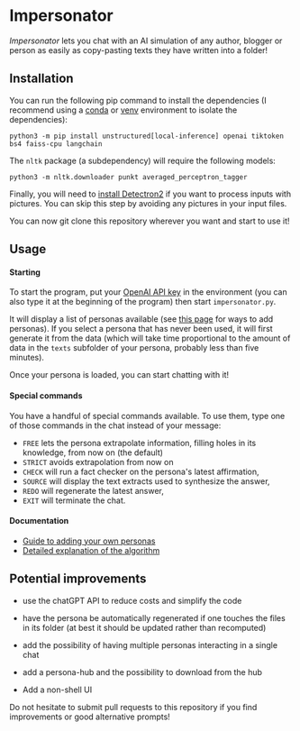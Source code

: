 # Impersonator

*Impersonator* lets you chat with an AI simulation of any author, blogger or person as easily as copy-pasting texts they have written into a folder!

## Installation

You can run the following pip command to install the dependencies (I recommend using a [conda](https://conda.io/projects/conda/en/latest/user-guide/tasks/manage-environments.html#managing-environments) or [venv](https://packaging.python.org/en/latest/tutorials/installing-packages/#creating-and-using-virtual-environments) environment to isolate the dependencies):

```shell
python3 -m pip install unstructured[local-inference] openai tiktoken bs4 faiss-cpu langchain
```

The `nltk` package (a subdependency) will require the following models:

```shell
python3 -m nltk.downloader punkt averaged_perceptron_tagger
```

Finally, you will need to [install Detectron2](https://detectron2.readthedocs.io/en/latest/tutorials/install.html) if you want to process inputs with pictures. You can skip this step by avoiding any pictures in your input files.

You can now git clone this repository wherever you want and start to use it!

## Usage

#### Starting

To start the program, put your [OpenAI API key](https://platform.openai.com/account/api-keys) in the environment (you can also type it at the beginning of the program) then start `impersonator.py`.

It will display a list of personas available (see [this page](docs/adding%20a%20persona.md) for ways to add personas).
If you select a persona that has never been used, it will first generate it from the data (which will take time proportional to the amount of data in the `texts` subfolder of your persona, probably less than five minutes).

Once your persona is loaded, you can start chatting with it!

#### Special commands

You have a handful of special commands available.
To use them, type one of those commands in the chat instead of your message:

* `FREE` lets the persona extrapolate information, filling holes in its knowledge, from now on (the default)
* `STRICT` avoids extrapolation from now on
* `CHECK` will run a fact checker on the persona's latest affirmation,
* `SOURCE` will display the text extracts used to synthesize the answer,
* `REDO` will regenerate the latest answer,
* `EXIT` will terminate the chat.

#### Documentation

* [Guide to adding your own personas](docs/adding%20a%20persona.md)
* [Detailed explanation of the algorithm](docs/inner%20workings.md)

## Potential improvements

* use the chatGPT API to reduce costs and simplify the code

* have the persona be automatically regenerated if one touches the files in its folder (at best it should be updated rather than recomputed)
* add the possibility of having multiple personas interacting in a single chat
* add a persona-hub and the possibility to download from the hub
* Add a non-shell UI

Do not hesitate to submit pull requests to this repository if you find improvements or good alternative prompts!